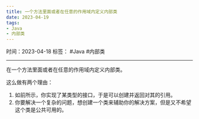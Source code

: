```yaml
---
title: 一个方法里面或者在任意的作用域内定义内部类
date: 2023-04-19
tags: 
- Java 
- 内部类 
---
```


时间：2023-04-18
标签： #Java #内部类 

---

在一个方法里面或者在任意的作用域内定义内部类。

这么做有两个理由：

1.  如前所示，你实现了某类型的接口，于是可以创建并返回对其的引用。
2.  你要解决一个复杂的问题，想创建一个类来辅助你的解决方案，但是又不希望这个类是公共可用的。